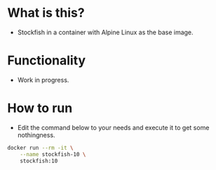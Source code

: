 # What is this?
* Stockfish in a container with Alpine Linux as the base image.

# Functionality
* Work in progress. 
  
# How to run
* Edit the command below to your needs and execute it to get some nothingness. 
```sh
docker run --rm -it \
	--name stockfish-10 \
	stockfish:10
```	
